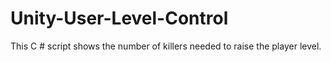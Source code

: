 # Unity-User-Level-Control
This C # script shows the number of killers needed to raise the player level.
